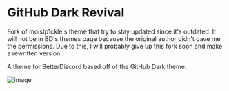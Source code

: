 # GitHub Dark Revival
Fork of moistp1ckle's theme that try to stay updated since it's outdated. It will not be in BD's themes page because the original author didn't gave me the permissions. Due to this, I will probably give up this fork soon and make a rewritten version.

A theme for BetterDiscord based off of the GitHub Dark theme.

![image](https://i.imgur.com/IegYGrX.png)
